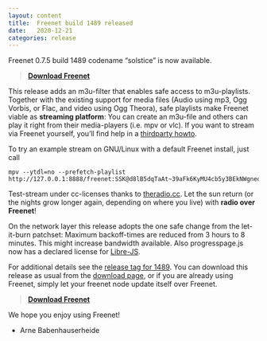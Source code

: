 ```yaml
---
layout: content
title:  Freenet build 1489 released
date:   2020-12-21
categories: release
---
```

Freenet 0.7.5 build 1489 codename “solstice” is now available.


> **[Download Freenet][download page]**


This release adds an m3u-filter that enables safe access to m3u-playlists.
Together with the existing support for media files (Audio using mp3,
Ogg Vorbis, or Flac, and video using Ogg Theora), safe playlists make
Freenet viable as **streaming platform**: You can create an m3u-file
and others can play it right from their media-players (i.e. mpv or
vlc). If you want to stream via Freenet yourself, you’ll find help in
a [thirdparty howto][streaming-howto].

To try an example stream on GNU/Linux with a default Freenet install, just call

    mpv --ytdl=no --prefetch-playlist http://127.0.0.1:8888/freenet:SSK@d8lB5dqTaAt~39aFk6KyMU4cb5y3BEkNWgneouaVq0g,P~pzGxzDr08D7NfzKkKOvRHGf3jXUAr7lavnZfszflc,AQACAAE/stream.m3u

Test-stream under cc-licenses thanks to [theradio.cc][]. Let the sun return (or the nights grow longer again, depending on where you live) with **radio over Freenet**!


On the network layer this release adopts
the one safe change from the let-it-burn patchset: 
Maximum backoff-times are reduced from 3 hours to 8 minutes.
This might increase bandwidth available.
Also progresspage.js now has a declared license for [Libre-JS][].


For additional details see the [release tag for 1489][releasetag1489].
You can download this release as usual from the [download page][],
or if you are already using Freenet, simply let your freenet node
update itself over Freenet.


> **[Download Freenet][download page]**


We hope you enjoy using Freenet!


- Arne Babenhauserheide

[releasetag1489]: https://github.com/freenet/fred/releases/tag/build01489
[download page]: pages/download.html
[Libre-JS]: https://www.gnu.org/software/librejs/
[streaming-howto]: https://www.draketo.de/software/stream-over-freenet.html
[theradio.cc]: https://theradio.cc/
